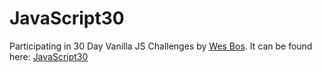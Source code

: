# JavaScript30
Participating in 30 Day Vanilla JS Challenges by [Wes Bos](https://github.com/wesbos). It can be found here: [JavaScript30](https://javascript30.com/)
